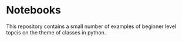 # Notebooks

This repository contains a small number of examples of beginner level topcis on the theme of classes in python.
